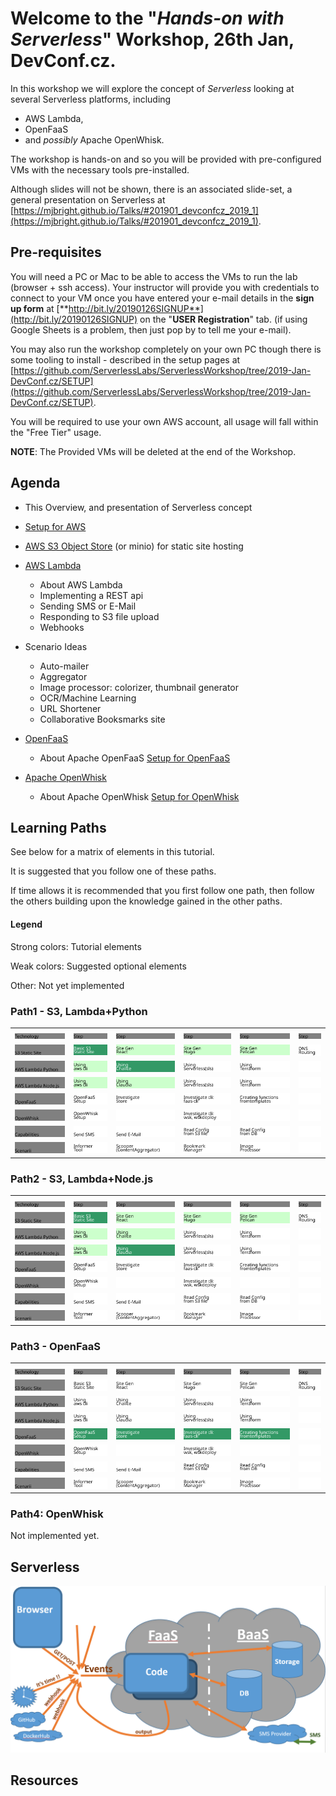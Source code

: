 # Welcome to the "*Hands-on with Serverless*" Workshop, 26th Jan, DevConf.cz.

In this workshop we will explore the concept of *Serverless* looking at several Serverless platforms, including
- AWS Lambda,
- OpenFaaS
- and *possibly* Apache OpenWhisk.

The workshop is hands-on and so you will be provided with pre-configured VMs with the necessary tools pre-installed.

Although slides will not be shown, there is an associated slide-set, a general presentation on Serverless at [https://mjbright.github.io/Talks/#201901_devconfcz_2019_1](https://mjbright.github.io/Talks/#201901_devconfcz_2019_1).

## Pre-requisites
You will need a PC or Mac to be able to access the VMs to run the lab (browser + ssh access).
Your instructor will provide you with credentials to connect to your VM once you have entered your e-mail details in the **sign up form** at [**http://bit.ly/20190126SIGNUP**](http://bit.ly/20190126SIGNUP) on the "**USER Registration**" tab.
(if using Google Sheets is a problem, then just pop by to tell me your e-mail).

You may also run the workshop completely on your own PC though there is some tooling to install - described in the setup pages at 
[https://github.com/ServerlessLabs/ServerlessWorkshop/tree/2019-Jan-DevConf.cz/SETUP](https://github.com/ServerlessLabs/ServerlessWorkshop/tree/2019-Jan-DevConf.cz/SETUP).

You will be required to use your own AWS account, all usage will fall within the "Free Tier" usage.

**NOTE**: The Provided VMs will be deleted at the end of the Workshop.

## Agenda
- This Overview, and presentation of Serverless concept
- [Setup for AWS](/SETUP/SETUP-AWS.md)
- [AWS S3 Object Store](AWS-S3-Lambda/README-S3.md) (or minio) for static site hosting
- [AWS Lambda](AWS-S3-Lambda/README-Lambda.md)
  - About AWS Lambda
  - Implementing a REST api
  - Sending SMS or E-Mail
  - Responding to S3 file upload
  - Webhooks
- Scenario Ideas
  - Auto-mailer
  - Aggregator
  - Image processor: colorizer, thumbnail generator
  - OCR/Machine Learning
  - URL Shortener
  - Collaborative Booksmarks site
- [OpenFaaS](OpenFaaS/README.md)
  - About Apache OpenFaaS
  [Setup for OpenFaaS](/SETUP/SETUP-OPENFAAS.md)
  
- [Apache OpenWhisk](Apache-OpenFaaS/README.md)
  - About Apache OpenWhisk
  [Setup for OpenWhisk](/SETUP/SETUP-OPENWHISK.md)

## Learning Paths

See below for a matrix of elements in this tutorial.

It is suggested that you follow one of these paths.

If time allows it is recommended that you first follow one path, then follow the others building upon the knowledge gained in the other paths.

#### Legend

Strong colors: Tutorial elements

Weak colors: Suggested optional elements

Other: Not yet implemented

### Path1 - S3, Lambda+Python
 <table> <tbody> <tr>
  <th><img src='./images/Technology_270x30_808080_000000.svg'/></th>  <th><img src='./images/Step_180x30_808080_000000.svg'/></th>  <th><img src='./images/Step_315x30_808080_000000.svg'/></th>  <th><img src='./images/Step_255x30_808080_000000.svg'/></th>  <th><img src='./images/Step_270x30_808080_000000.svg'/></th>  <th><img src='./images/Step_120x30_808080_000000.svg'/></th>
</tr>
<tr>
  <td><img src='./images/S3+Static+Site_270x30_808080_000000.svg'/></td>  <td><a href=S3.md> <img src='./images/Basic+S3+Static+Site_180x30_339966_ffffff.svg'/> </a></td>  <td><img src='./images/Site+Gen+React_315x30_ccffcc_000000.svg'/></td>  <td><img src='./images/Site+Gen+Hugo_255x30_ccffcc_000000.svg'/></td>  <td><img src='./images/Site+Gen+Pelican_270x30_ccffcc_000000.svg'/></td>  <td><img src='./images/DNS+Routing_120x30_ffffff_000000.svg'/></td>
</tr>
<tr>
  <td><img src='./images/AWS+Lambda+Python_270x30_808080_000000.svg'/></td>  <td><img src='./images/Using+aws+cli_180x30_ccffcc_000000.svg'/></td>  <td><img src='./images/Using+Chalice_315x30_339966_ffffff.svg'/></td>  <td><img src='./images/Using+Serverless+BRpa-sls-_255x30_ffffff_000000.svg'/></td>  <td><img src='./images/Using+Terraform_270x30_ffffff_000000.svg'/></td>  <td><img src='./images/_120x30_ffffff_000000.svg'/></td>
</tr>
<tr>
  <td><img src='./images/AWS+Lambda+Node.js_270x30_808080_000000.svg'/></td>  <td><img src='./images/Using+aws+cli_180x30_ccffcc_000000.svg'/></td>  <td><img src='./images/Using+Claudia_315x30_ccffcc_000000.svg'/></td>  <td><img src='./images/Using+Serverless+BRpa-sls-_255x30_ffffff_000000.svg'/></td>  <td><img src='./images/Using+Terraform_270x30_ffffff_000000.svg'/></td>  <td><img src='./images/_120x30_ffffff_000000.svg'/></td>
</tr>
<tr>
  <td><img src='./images/OpenFaaS_270x30_808080_000000.svg'/></td>  <td><a href=OpenFaaS.md> <img src='./images/OpenFaaS+Setup_180x30_ffffff_000000.svg'/> </a></td>  <td><img src='./images/Investigate+Store_315x30_ffffff_000000.svg'/></td>  <td><img src='./images/Investigate+cliBRcn-+faasBR-cli_255x30_ffffff_000000.svg'/></td>  <td><img src='./images/Creating+functions+from+templates_270x30_ffffff_000000.svg'/></td>  <td><img src='./images/_120x30_ffffff_000000.svg'/></td>
</tr>
<tr>
  <td><img src='./images/OpenWhisk_270x30_808080_000000.svg'/></td>  <td><img src='./images/OpenWhisk+Setup_180x30_ffffff_000000.svg'/></td>  <td><img src='./images/_315x30_ffffff_000000.svg'/></td>  <td><img src='./images/Investigate+cliBRcn-+wsk,+wskdeploy_255x30_ffffff_000000.svg'/></td>  <td><img src='./images/_270x30_ffffff_000000.svg'/></td>  <td><img src='./images/_120x30_ffffff_000000.svg'/></td>
</tr>
<tr>
  <td><img src='./images/Capabilities_270x30_808080_000000.svg'/></td>  <td><img src='./images/Send+SMS_180x30_ffffff_000000.svg'/></td>  <td><img src='./images/Send+EBR-Mail_315x30_ffffff_000000.svg'/></td>  <td><img src='./images/Read+Config+from+S3+file_255x30_ffffff_000000.svg'/></td>  <td><img src='./images/Read+Config+from+DB_270x30_ffffff_000000.svg'/></td>  <td><img src='./images/_120x30_ffffff_000000.svg'/></td>
</tr>
<tr>
  <td><img src='./images/Scenarii_270x30_808080_000000.svg'/></td>  <td><img src='./images/Informer+Tool_180x30_ffffff_000000.svg'/></td>  <td><img src='./images/Scooper+BRpa-Content+Aggregator-_315x30_ffffff_000000.svg'/></td>  <td><img src='./images/Bookmark+Manager_255x30_ffffff_000000.svg'/></td>  <td><img src='./images/Image+Processor_270x30_ffffff_000000.svg'/></td>  <td><img src='./images/_120x30_ffffff_000000.svg'/></td>
</tr>
 </tbody> </table> 




### Path2 - S3, Lambda+Node.js
 <table> <tbody> <tr>
  <th><img src='./images/Technology_270x30_808080_000000.svg'/></th>  <th><img src='./images/Step_180x30_808080_000000.svg'/></th>  <th><img src='./images/Step_315x30_808080_000000.svg'/></th>  <th><img src='./images/Step_255x30_808080_000000.svg'/></th>  <th><img src='./images/Step_270x30_808080_000000.svg'/></th>  <th><img src='./images/Step_120x30_808080_000000.svg'/></th>
</tr>
<tr>
  <td><img src='./images/S3+Static+Site_270x30_808080_000000.svg'/></td>  <td><a href=S3.md> <img src='./images/Basic+S3+Static+Site_180x30_339966_ffffff.svg'/> </a></td>  <td><img src='./images/Site+Gen+React_315x30_ccffcc_000000.svg'/></td>  <td><img src='./images/Site+Gen+Hugo_255x30_ccffcc_000000.svg'/></td>  <td><img src='./images/Site+Gen+Pelican_270x30_ccffcc_000000.svg'/></td>  <td><img src='./images/DNS+Routing_120x30_ffffff_000000.svg'/></td>
</tr>
<tr>
  <td><img src='./images/AWS+Lambda+Python_270x30_808080_000000.svg'/></td>  <td><img src='./images/Using+aws+cli_180x30_ccffcc_000000.svg'/></td>  <td><img src='./images/Using+Chalice_315x30_ccffcc_000000.svg'/></td>  <td><img src='./images/Using+Serverless+BRpa-sls-_255x30_ffffff_000000.svg'/></td>  <td><img src='./images/Using+Terraform_270x30_ffffff_000000.svg'/></td>  <td><img src='./images/_120x30_ffffff_000000.svg'/></td>
</tr>
<tr>
  <td><img src='./images/AWS+Lambda+Node.js_270x30_808080_000000.svg'/></td>  <td><img src='./images/Using+aws+cli_180x30_ccffcc_000000.svg'/></td>  <td><img src='./images/Using+Claudia_315x30_339966_ffffff.svg'/></td>  <td><img src='./images/Using+Serverless+BRpa-sls-_255x30_ffffff_000000.svg'/></td>  <td><img src='./images/Using+Terraform_270x30_ffffff_000000.svg'/></td>  <td><img src='./images/_120x30_ffffff_000000.svg'/></td>
</tr>
<tr>
  <td><img src='./images/OpenFaaS_270x30_808080_000000.svg'/></td>  <td><a href=OpenFaaS.md> <img src='./images/OpenFaaS+Setup_180x30_ffffff_000000.svg'/> </a></td>  <td><img src='./images/Investigate+Store_315x30_ffffff_000000.svg'/></td>  <td><img src='./images/Investigate+cliBRcn-+faasBR-cli_255x30_ffffff_000000.svg'/></td>  <td><img src='./images/Creating+functions+from+templates_270x30_ffffff_000000.svg'/></td>  <td><img src='./images/_120x30_ffffff_000000.svg'/></td>
</tr>
<tr>
  <td><img src='./images/OpenWhisk_270x30_808080_000000.svg'/></td>  <td><img src='./images/OpenWhisk+Setup_180x30_ffffff_000000.svg'/></td>  <td><img src='./images/_315x30_ffffff_000000.svg'/></td>  <td><img src='./images/Investigate+cliBRcn-+wsk,+wskdeploy_255x30_ffffff_000000.svg'/></td>  <td><img src='./images/_270x30_ffffff_000000.svg'/></td>  <td><img src='./images/_120x30_ffffff_000000.svg'/></td>
</tr>
<tr>
  <td><img src='./images/Capabilities_270x30_808080_000000.svg'/></td>  <td><img src='./images/Send+SMS_180x30_ffffff_000000.svg'/></td>  <td><img src='./images/Send+EBR-Mail_315x30_ffffff_000000.svg'/></td>  <td><img src='./images/Read+Config+from+S3+file_255x30_ffffff_000000.svg'/></td>  <td><img src='./images/Read+Config+from+DB_270x30_ffffff_000000.svg'/></td>  <td><img src='./images/_120x30_ffffff_000000.svg'/></td>
</tr>
<tr>
  <td><img src='./images/Scenarii_270x30_808080_000000.svg'/></td>  <td><img src='./images/Informer+Tool_180x30_ffffff_000000.svg'/></td>  <td><img src='./images/Scooper+BRpa-Content+Aggregator-_315x30_ffffff_000000.svg'/></td>  <td><img src='./images/Bookmark+Manager_255x30_ffffff_000000.svg'/></td>  <td><img src='./images/Image+Processor_270x30_ffffff_000000.svg'/></td>  <td><img src='./images/_120x30_ffffff_000000.svg'/></td>
</tr>
 </tbody> </table> 




### Path3 - OpenFaaS
 <table> <tbody> <tr>
  <th><img src='./images/Technology_270x30_808080_000000.svg'/></th>  <th><img src='./images/Step_180x30_808080_000000.svg'/></th>  <th><img src='./images/Step_315x30_808080_000000.svg'/></th>  <th><img src='./images/Step_255x30_808080_000000.svg'/></th>  <th><img src='./images/Step_270x30_808080_000000.svg'/></th>  <th><img src='./images/Step_120x30_808080_000000.svg'/></th>
</tr>
<tr>
  <td><img src='./images/S3+Static+Site_270x30_808080_000000.svg'/></td>  <td><a href=S3.md> <img src='./images/Basic+S3+Static+Site_180x30_ffffff_000000.svg'/> </a></td>  <td><img src='./images/Site+Gen+React_315x30_ffffff_000000.svg'/></td>  <td><img src='./images/Site+Gen+Hugo_255x30_ffffff_000000.svg'/></td>  <td><img src='./images/Site+Gen+Pelican_270x30_ffffff_000000.svg'/></td>  <td><img src='./images/DNS+Routing_120x30_ffffff_000000.svg'/></td>
</tr>
<tr>
  <td><img src='./images/AWS+Lambda+Python_270x30_808080_000000.svg'/></td>  <td><img src='./images/Using+aws+cli_180x30_ffffff_000000.svg'/></td>  <td><img src='./images/Using+Chalice_315x30_ffffff_000000.svg'/></td>  <td><img src='./images/Using+Serverless+BRpa-sls-_255x30_ffffff_000000.svg'/></td>  <td><img src='./images/Using+Terraform_270x30_ffffff_000000.svg'/></td>  <td><img src='./images/_120x30_ffffff_000000.svg'/></td>
</tr>
<tr>
  <td><img src='./images/AWS+Lambda+Node.js_270x30_808080_000000.svg'/></td>  <td><img src='./images/Using+aws+cli_180x30_ffffff_000000.svg'/></td>  <td><img src='./images/Using+Claudia_315x30_ffffff_000000.svg'/></td>  <td><img src='./images/Using+Serverless+BRpa-sls-_255x30_ffffff_000000.svg'/></td>  <td><img src='./images/Using+Terraform_270x30_ffffff_000000.svg'/></td>  <td><img src='./images/_120x30_ffffff_000000.svg'/></td>
</tr>
<tr>
  <td><img src='./images/OpenFaaS_270x30_808080_000000.svg'/></td>  <td><a href=OpenFaaS.md> <img src='./images/OpenFaaS+Setup_180x30_339966_ffffff.svg'/> </a></td>  <td><img src='./images/Investigate+Store_315x30_339966_ffffff.svg'/></td>  <td><img src='./images/Investigate+cliBRcn-+faasBR-cli_255x30_339966_ffffff.svg'/></td>  <td><img src='./images/Creating+functions+from+templates_270x30_339966_ffffff.svg'/></td>  <td><img src='./images/_120x30_ffffff_000000.svg'/></td>
</tr>
<tr>
  <td><img src='./images/OpenWhisk_270x30_808080_000000.svg'/></td>  <td><img src='./images/OpenWhisk+Setup_180x30_ffffff_000000.svg'/></td>  <td><img src='./images/_315x30_ffffff_000000.svg'/></td>  <td><img src='./images/Investigate+cliBRcn-+wsk,+wskdeploy_255x30_ffffff_000000.svg'/></td>  <td><img src='./images/_270x30_ffffff_000000.svg'/></td>  <td><img src='./images/_120x30_ffffff_000000.svg'/></td>
</tr>
<tr>
  <td><img src='./images/Capabilities_270x30_808080_000000.svg'/></td>  <td><img src='./images/Send+SMS_180x30_ffffff_000000.svg'/></td>  <td><img src='./images/Send+EBR-Mail_315x30_ffffff_000000.svg'/></td>  <td><img src='./images/Read+Config+from+S3+file_255x30_ffffff_000000.svg'/></td>  <td><img src='./images/Read+Config+from+DB_270x30_ffffff_000000.svg'/></td>  <td><img src='./images/_120x30_ffffff_000000.svg'/></td>
</tr>
<tr>
  <td><img src='./images/Scenarii_270x30_808080_000000.svg'/></td>  <td><img src='./images/Informer+Tool_180x30_ffffff_000000.svg'/></td>  <td><img src='./images/Scooper+BRpa-Content+Aggregator-_315x30_ffffff_000000.svg'/></td>  <td><img src='./images/Bookmark+Manager_255x30_ffffff_000000.svg'/></td>  <td><img src='./images/Image+Processor_270x30_ffffff_000000.svg'/></td>  <td><img src='./images/_120x30_ffffff_000000.svg'/></td>
</tr>
 </tbody> </table> 

### Path4: OpenWhisk

Not implemented yet.

## Serverless

![images/ServerlessEvents.PNG](images/ServerlessEvents.PNG)

## Resources






